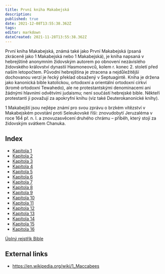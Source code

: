 ```yaml
---
title: První kniha Makabejská
description: 
published: true
date: 2021-12-08T13:55:38.362Z
tags: 
editor: markdown
dateCreated: 2021-11-28T13:55:38.362Z
---
```


První kniha Makabejská, známá také jako První Makabejská (psaná zkráceně jako 1 Makabejská nebo 1 Makabejská), je kniha napsaná v hebrejštině anonymním židovským autorem po obnovení nezávislého židovského království dynastií Hasmoneovců, kolem r. konec 2. století před naším letopočtem. Původní hebrejština je ztracena a nejdůležitější dochovanou verzí je řecký překlad obsažený v Septuagintě. Kniha je držena jako kanonická bible katolickou, ortodoxní a orientální ortodoxní církví (kromě ortodoxní Tewahedo), ale ne protestantskými denominacemi ani žádnými hlavními odvětvími judaismu; není součástí hebrejské bible. Někteří protestanti ji považují za apokryfní knihu (viz také Deuterokanonické knihy).

1 Makabejští jsou nejlépe známí pro svou zprávu o brzkém vítězství v Makabejském povstání proti Seleukovské říši: znovudobytí Jeruzaléma v roce 164 př. n. l. a znovuzasvěcení druhého chrámu – příběh, který stojí za židovským svátkem Chanuka.

## Index

- [Kapitola 1](/cs/Bible/1_Maccabees/1)
- [Kapitola 2](/cs/Bible/1_Maccabees/2)
- [Kapitola 3](/cs/Bible/1_Maccabees/3)
- [Kapitola 4](/cs/Bible/1_Maccabees/4)
- [Kapitola 5](/cs/Bible/1_Maccabees/5)
- [Kapitola 6](/cs/Bible/1_Maccabees/6)
- [Kapitola 7](/cs/Bible/1_Maccabees/7)
- [Kapitola 8](/cs/Bible/1_Maccabees/8)
- [Kapitola 9](/cs/Bible/1_Maccabees/9)
- [Kapitola 10](/cs/Bible/1_Maccabees/10)
- [Kapitola 11](/cs/Bible/1_Maccabees/11)
- [Kapitola 12](/cs/Bible/1_Maccabees/12)
- [Kapitola 13](/cs/Bible/1_Maccabees/13)
- [Kapitola 14](/cs/Bible/1_Maccabees/14)
- [Kapitola 15](/cs/Bible/1_Maccabees/15)
- [Kapitola 16](/cs/Bible/1_Maccabees/16)



[Úplný rejstřík Bible](/cs/index/bible)


## External links

- https://en.wikipedia.org/wiki/1_Maccabees